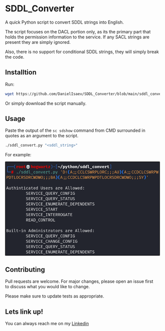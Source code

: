 # SDDL_Converter
A quick Python script to convert SDDL strings into English. 

The script focuses on the DACL portion only, as its the primary part that holds
the permission information to the service. If any SACL strings are present they are simply ignored. 

Also, there is no support for conditional SDDL strings, they will simply break the code. 

## Installtion

Run: 

```bash
wget https://github.com/DanielIsaev/SDDL_Converter/blob/main/sddl_convert.py
```

Or simply download the script manually. 


## Usage 

Paste the output of the `sc sdshow` command from CMD surrounded in quotes as an argument to the script. 

```bash
./sddl_convert.py "<sddl_string>"
```

For example:


![usage](https://github.com/DanielIsaev/SDDL_Converter/blob/main/img/usage-01.png)


## Contributing                           

Pull requests are welcome. For major changes, please open an issue first                                                                                                  
to discuss what you would like to change.                                            

Please make sure to update tests as appropriate.                                     


## Lets link up!                          

You can always reach me on my [Linkedin](https://www.linkedin.com/in/daniel-isaev-757593228/)  
